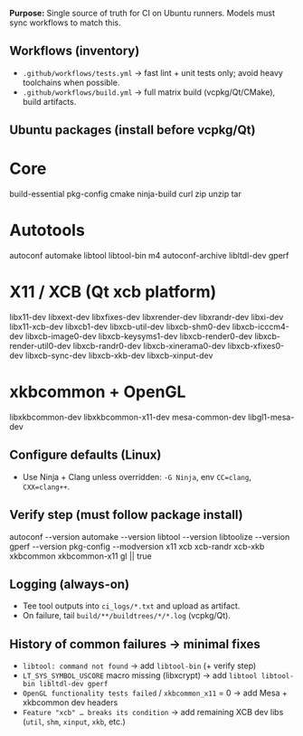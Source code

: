 **Purpose:** Single source of truth for CI on Ubuntu runners. Models must sync workflows to match this.

## Workflows (inventory)
- `.github/workflows/tests.yml` → fast lint + unit tests only; avoid heavy toolchains when possible.
- `.github/workflows/build.yml` → full matrix build (vcpkg/Qt/CMake), build artifacts.

## Ubuntu packages (install **before** vcpkg/Qt)

# Core
build-essential pkg-config cmake ninja-build curl zip unzip tar
# Autotools
autoconf automake libtool libtool-bin m4 autoconf-archive libltdl-dev gperf
# X11 / XCB (Qt xcb platform)
libx11-dev libxext-dev libxfixes-dev libxrender-dev libxrandr-dev libxi-dev
libx11-xcb-dev libxcb1-dev libxcb-util-dev libxcb-shm0-dev
libxcb-icccm4-dev libxcb-image0-dev libxcb-keysyms1-dev
libxcb-render0-dev libxcb-render-util0-dev libxcb-randr0-dev
libxcb-xinerama0-dev libxcb-xfixes0-dev libxcb-sync-dev
libxcb-xkb-dev libxcb-xinput-dev
# xkbcommon + OpenGL
libxkbcommon-dev libxkbcommon-x11-dev
mesa-common-dev libgl1-mesa-dev

## Configure defaults (Linux)
- Use Ninja + Clang unless overridden: `-G Ninja`, env `CC=clang`, `CXX=clang++`.

## Verify step (must follow package install)

autoconf --version
automake --version
libtool --version
libtoolize --version
gperf --version
pkg-config --modversion x11 xcb xcb-randr xcb-xkb xkbcommon xkbcommon-x11 gl || true

## Logging (always-on)
- Tee tool outputs into `ci_logs/*.txt` and upload as artifact.
- On failure, tail `build/**/buildtrees/*/*.log` (vcpkg/Qt).

## History of common failures → minimal fixes
- `libtool: command not found` → add `libtool-bin` (+ verify step)
- `LT_SYS_SYMBOL_USCORE` macro missing (libxcrypt) → add `libtool libtool-bin libltdl-dev gperf`
- `OpenGL functionality tests failed` / `xkbcommon_x11` = 0 → add Mesa + xkbcommon dev headers
- `Feature "xcb" … breaks its condition` → add remaining XCB dev libs (`util`, `shm`, `xinput`, `xkb`, etc.)